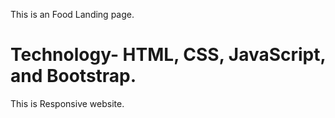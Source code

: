 This is an Food Landing page.<br>
# Technology- HTML, CSS, JavaScript, and Bootstrap.<br>
This is Responsive website.
